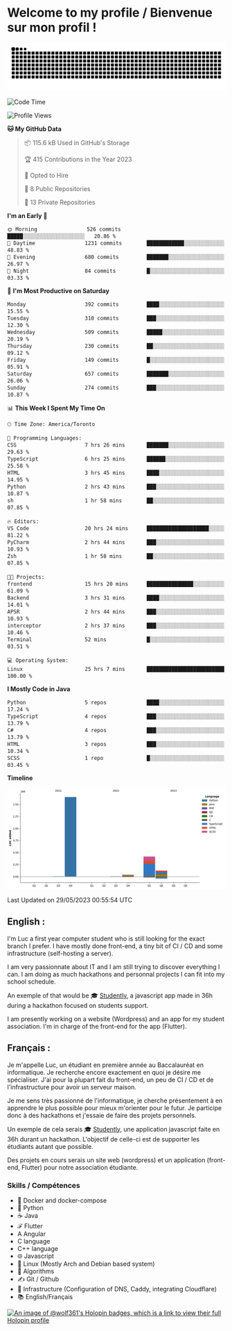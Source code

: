# Welcome to my profile / Bienvenue sur mon profil !

![snake gif](https://github.com/wolf-361/wolf-361/blob/output/github-contribution-grid-snake.svg)

<!--START_SECTION:waka-->
![Code Time](http://img.shields.io/badge/Code%20Time-133%20hrs%2015%20mins-blue)

![Profile Views](http://img.shields.io/badge/Profile%20Views-0-blue)

**🐱 My GitHub Data** 

> 📦 115.6 kB Used in GitHub's Storage 
 > 
> 🏆 415 Contributions in the Year 2023
 > 
> 💼 Opted to Hire
 > 
> 📜 8 Public Repositories 
 > 
> 🔑 13 Private Repositories 
 > 
**I'm an Early 🐤** 

```text
🌞 Morning                526 commits         █████░░░░░░░░░░░░░░░░░░░░   20.86 % 
🌆 Daytime                1231 commits        ████████████░░░░░░░░░░░░░   48.83 % 
🌃 Evening                680 commits         ███████░░░░░░░░░░░░░░░░░░   26.97 % 
🌙 Night                  84 commits          █░░░░░░░░░░░░░░░░░░░░░░░░   03.33 % 
```
📅 **I'm Most Productive on Saturday** 

```text
Monday                   392 commits         ████░░░░░░░░░░░░░░░░░░░░░   15.55 % 
Tuesday                  310 commits         ███░░░░░░░░░░░░░░░░░░░░░░   12.30 % 
Wednesday                509 commits         █████░░░░░░░░░░░░░░░░░░░░   20.19 % 
Thursday                 230 commits         ██░░░░░░░░░░░░░░░░░░░░░░░   09.12 % 
Friday                   149 commits         █░░░░░░░░░░░░░░░░░░░░░░░░   05.91 % 
Saturday                 657 commits         ███████░░░░░░░░░░░░░░░░░░   26.06 % 
Sunday                   274 commits         ███░░░░░░░░░░░░░░░░░░░░░░   10.87 % 
```


📊 **This Week I Spent My Time On** 

```text
🕑︎ Time Zone: America/Toronto

💬 Programming Languages: 
CSS                      7 hrs 26 mins       ███████░░░░░░░░░░░░░░░░░░   29.63 % 
TypeScript               6 hrs 25 mins       ██████░░░░░░░░░░░░░░░░░░░   25.58 % 
HTML                     3 hrs 45 mins       ████░░░░░░░░░░░░░░░░░░░░░   14.95 % 
Python                   2 hrs 43 mins       ███░░░░░░░░░░░░░░░░░░░░░░   10.87 % 
sh                       1 hr 58 mins        ██░░░░░░░░░░░░░░░░░░░░░░░   07.85 % 

🔥 Editors: 
VS Code                  20 hrs 24 mins      ████████████████████░░░░░   81.22 % 
PyCharm                  2 hrs 44 mins       ███░░░░░░░░░░░░░░░░░░░░░░   10.93 % 
Zsh                      1 hr 58 mins        ██░░░░░░░░░░░░░░░░░░░░░░░   07.85 % 

🐱‍💻 Projects: 
frontend                 15 hrs 20 mins      ███████████████░░░░░░░░░░   61.09 % 
Backend                  3 hrs 31 mins       ████░░░░░░░░░░░░░░░░░░░░░   14.01 % 
APSR                     2 hrs 44 mins       ███░░░░░░░░░░░░░░░░░░░░░░   10.93 % 
interceptor              2 hrs 37 mins       ███░░░░░░░░░░░░░░░░░░░░░░   10.46 % 
Terminal                 52 mins             █░░░░░░░░░░░░░░░░░░░░░░░░   03.51 % 

💻 Operating System: 
Linux                    25 hrs 7 mins       █████████████████████████   100.00 % 
```

**I Mostly Code in Java** 

```text
Python                   5 repos             ████░░░░░░░░░░░░░░░░░░░░░   17.24 % 
TypeScript               4 repos             ███░░░░░░░░░░░░░░░░░░░░░░   13.79 % 
C#                       4 repos             ███░░░░░░░░░░░░░░░░░░░░░░   13.79 % 
HTML                     3 repos             ███░░░░░░░░░░░░░░░░░░░░░░   10.34 % 
SCSS                     1 repo              █░░░░░░░░░░░░░░░░░░░░░░░░   03.45 % 
```



**Timeline**

![Lines of Code chart](https://raw.githubusercontent.com/wolf-361/wolf-361/main/assets/bar_graph.png)


 Last Updated on 29/05/2023 00:55:54 UTC
<!--END_SECTION:waka-->

## English : 

I'm Luc a first year computer student who is still looking for the exact branch I prefer. I have mostly done front-end, a tiny bit of CI / CD and some infrastructure (self-hosting a server).

I am very passionnate about IT and I am still trying to discover everything I can. I am doing as much hackathons and personnal projects I can fit into my school schedule.

An exemple of that would be 🎓 [Studently](https://github.com/wolf-361/Studently-CodeJam12), a javascript app made in 36h during a hackathon focused on students support.

I am presently working on a website (Wordpress) and an app for my student association. I'm in charge of the front-end for the app (Flutter).

## Français :

Je m'appelle Luc, un étudiant en première année au Baccalauréat en informatique. Je recherche encore exactement en quoi je désire me spécialiser. J'ai pour la plupart fait du front-end, un peu de CI / CD et de l'infrastructure pour avoir un serveur maison.

Je me sens très passionné de l'informatique, je cherche présentement à en apprendre le plus possible pour mieux m'orienter pour le futur. Je participe donc à des hackathons et j'essaie de faire des projets personnels.

Un exemple de cela serais 🎓 [Studently](https://github.com/wolf-361/Studently-CodeJam12), une application javascript faite en 36h durant un hackathon. L'objectif de celle-ci est de supporter les étudiants autant que possible.

Des projets en cours serais un site web (wordpress) et un application (front-end, Flutter) pour notre association étudiante.

###  Skills / Compétences

* 🐋 Docker and docker-compose
* 🐍 Python
* ☕ Java
* ℱ Flutter
* A Angular
* C language
* C++ language
* 🌐 Javascript
* 🐧 Linux (Mostly Arch and Debian based system)
* 🧩 Algorithms
* ✍️ Git / Github
* 📜 Infrastructure (Configuration of DNS, Caddy, integrating Cloudflare)
* 📚 English/Français

[![An image of @wolf361's Holopin badges, which is a link to view their full Holopin profile](https://holopin.me/wolf361)](https://holopin.io/@wolf361)


